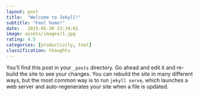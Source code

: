 ```yaml
---
layout: post
title:  "Welcome to Jekyll!"
subtitle: "Feel home!"
date:   2015-05-30 23:34:01
image: assets/images/1.jpg
rating: 4.5
categories: [productivity, tool]
classification: thoughts
---
```

You’ll find this post in your `_posts` directory. Go ahead and edit it and re-build the site to see your changes. You can rebuild the site in many different ways, but the most common way is to run `jekyll serve`, which launches a web server and auto-regenerates your site when a file is updated.
